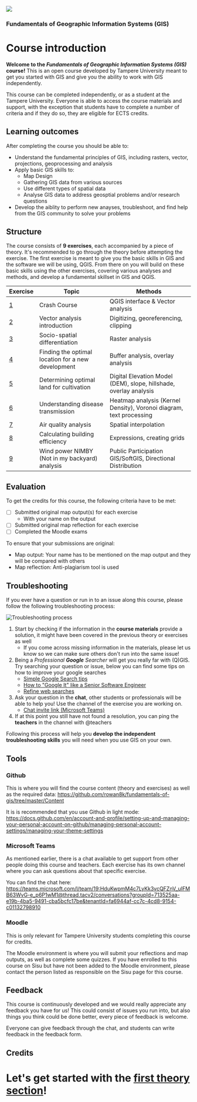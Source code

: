 ![](https://raw.githubusercontent.com/rowan8k/fundamentals-of-gis/master/Assets/logo-en-purple-small.png)
### Fundamentals of Geographic Information Systems (GIS)
 
# Course introduction

**Welcome to the *Fundamentals of Geographic Information Systems (GIS)* course!** This is an open course developed by Tampere University meant to get you started with GIS and give you the ability to work with GIS independently. 

This course can be completed independently, or as a student at the Tampere University. Everyone is able to access the course materials and support, with the exception that students have to complete a number of criteria and if they do so, they are eligible for ECTS credits. 

## Learning outcomes
After completing the course you should be able to:
- Understand the fundamental principles of GIS, including rasters, vector, projections, geoprocessing and analysis
- Apply basic GIS skills to:
	- Map Design
	- Gathering GIS data from various sources
	- Use different types of spatial data
	- Analyse GIS data to address geosptial problems and/or research questions 
- Develop the aiblity to perform new anayses, troubleshoot, and find help from the GIS community to solve your problems

## Structure
The course consists of **9 exercises**, each accompanied by a piece of theory. It's recommended to go through the theory before attempting the exercise. The first exercise is meant to give you the basic skills in GIS and the software we will be using, QGIS. From there on you will build on these basic skills using the other exercises, covering various analyses and methods, and develop a fundamental skillset in GIS and QGIS. 

| Exercise | Topic | Methods |
|--|--|--|
| [1](https://github.com/rowan8k/fundamentals-of-gis/blob/master/Content/1_Crashcourse_theory.md) | Crash Course| QGIS interface & Vector analysis |
| [2](https://github.com/rowan8k/fundamentals-of-gis/blob/master/Content/2_Theory.md) | Vector analysis introduction | Digitizing, georeferencing, clipping |
| [3](https://github.com/rowan8k/fundamentals-of-gis/blob/master/Content/3_Theory.md) | Socio-spatial differentiation | Raster analysis |
| [4](https://github.com/rowan8k/fundamentals-of-gis/blob/master/Content/4_theory.md) | Finding the optimal location for a new development | Buffer analysis, overlay analysis |
| [5](https://github.com/rowan8k/fundamentals-of-gis/blob/master/Content/5_Theory.md) | Determining optimal land for cultivation | Digital Elevation Model (DEM), slope, hillshade, overlay analysis |
| [6](https://github.com/rowan8k/fundamentals-of-gis/blob/master/Content/6_Theory.md) | Understanding disease transmission | Heatmap analysis (Kernel Density), Voronoi diagram, text processing |
| [7](https://github.com/rowan8k/fundamentals-of-gis/blob/master/Content/7_Theory.md) | Air quality analysis | Spatial interpolation
| [8](https://github.com/rowan8k/fundamentals-of-gis/blob/master/Content/8_Theory.md) | Calculating building efficiency | Expressions, creating grids |
| [9](https://github.com/rowan8k/fundamentals-of-gis/blob/master/Content/9_Theory.md) | Wind power NIMBY (Not in my backyard) analysis | Public Participation GIS/SoftGIS, Directional Distribution |

## Evaluation
To get the credits for this course, the following criteria have to be met:
 - [ ] Submitted original map output(s) for each exercise
	 - With your name on the output
 - [ ] Submitted original map reflection for each exercise
 - [ ] Completed the Moodle exams  

To ensure that your submissions are original:
- Map output: Your name has to be mentioned on the map output and they will be compared with others
- Map reflection: Anti-plagiarism tool is used

## Troubleshooting
If you ever have a question or run in to an issue along this course, please follow the following troubleshooting process: 

![Troubleshooting process](https://raw.githubusercontent.com/rowan8k/fundamentals-of-gis/master/Assets/0_Course_introduction/GIS_troubleshooting_process.drawio.png)
1. Start by checking if the information in the **course materials** provide a solution, it might have been covered in the previous theory or exercises as well
	- If you come across missing information in the materials, please let us know so we can make sure others don't run into the same issue! 
2. Being a *Professional **Google** Searcher* will get you really far with (Q)GIS. Try searching your question or issue, below you can find some tips on how to improve your google searches
	- [Simple Google Search tips](https://www.youtube.com/watch?v=oIMTM168BK8)
	- [How to "Google It" like a Senior Software Engineer](https://www.youtube.com/watch?v=cEBkvm0-rg0)
	- [Refine web searches](https://support.google.com/websearch/answer/2466433?hl=en)
3. Ask your question in the **chat**, other students or professionals will be able to help you! Use the channel of the exercise you are working on. 
	- [Chat invite link (Microsoft Teams)](https://teams.microsoft.com/l/team/19:HduKwpmM4c7LyKk3vcQFZnV_uIFMB63WvG-e_p6P1wM1@thread.tacv2/conversations?groupId=713525aa-e19b-4ba5-9491-cba5bcfc17be&tenantId=fa6944af-cc7c-4cd8-9154-c01132798910)
5.  If at this point you still have not found a resolution, you can ping the **teachers** in the channel with @teachers

Following this process will help you **develop the independent troubleshooting skills** you will need when you use GIS on your own. 

## Tools
### Github
This is where you will find the course content (theory and exercises) as well as the required data: 
https://github.com/rowan8k/fundamentals-of-gis/tree/master/Content

It is is recommended that you use Github in light mode: https://docs.github.com/en/account-and-profile/setting-up-and-managing-your-personal-account-on-github/managing-personal-account-settings/managing-your-theme-settings

### Microsoft Teams
As mentioned earlier, there is a chat available to get support from other people doing this course and teachers. Each exercise has its own channel where you can ask questions about that specific exercise. 

You can find the chat here: https://teams.microsoft.com/l/team/19:HduKwpmM4c7LyKk3vcQFZnV_uIFMB63WvG-e_p6P1wM1@thread.tacv2/conversations?groupId=713525aa-e19b-4ba5-9491-cba5bcfc17be&tenantId=fa6944af-cc7c-4cd8-9154-c01132798910

### Moodle
This is only relevant for Tampere University students completing this course for credits. 

The Moodle environment is where you will submit your reflections and map outputs, as well as complete some quizzes. If you have enrolled to this course on Sisu but have not been added to the Moodle environment, please contact the person listed as responsible on the Sisu page for this course. 

## Feedback

This course is continuously developed and we would really appreciate any feedback you have for us! This could consist of issues you run into, but also things you think could be done better, every piece of feedback is welcome. 

Everyone can give feedback through the chat, and students can write feedback in the feedback form. 

## Credits

# Let's get started with the [first theory section](https://github.com/rowan8k/fundamentals-of-gis/blob/master/Content/1_Crashcourse_theory.md)!
<!--stackedit_data:
eyJkaXNjdXNzaW9ucyI6eyJsazBhVk15ckhUU0RzeW9pIjp7In
N0YXJ0Ijo2OTY5LCJlbmQiOjY5NzksInRleHQiOiIjIyBDcmVk
aXRzIn19LCJjb21tZW50cyI6eyJRS2J6aXRpQTBzSXQxVGRqIj
p7ImRpc2N1c3Npb25JZCI6ImxrMGFWTXlySFRTRHN5b2kiLCJz
dWIiOiJnaDo0MDMwNDc4OCIsInRleHQiOiJBZGQgY3JlZGl0cy
BzZWN0aW9uIiwiY3JlYXRlZCI6MTY4ODQ1NTQ3MjMyOX19LCJo
aXN0b3J5IjpbLTE5MTUxNjI5OTQsLTg5MTcxMzE0NSw0MjA1MD
I5NjUsLTExMTczMDI5NDUsLTE2NTI1NTM2NTIsNzMzNzAyNjQz
LDE1NjIxOTEyOCw4ODU0MTc4MjQsLTE5Mjk4MDIyMjksMTE4Mz
U3MjYyOF19
-->